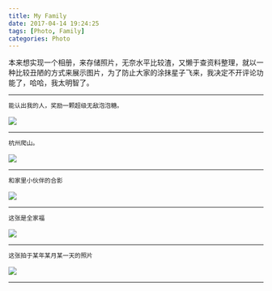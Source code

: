 ```yaml
---
title: My Family
date: 2017-04-14 19:24:25
tags: [Photo, Family]
categories: Photo
---
```

本来想实现一个相册，来存储照片，无奈水平比较渣，又懒于查资料整理，就以一种比较丑陋的方式来展示图片，为了防止大家的涂抹星子飞来，我决定不开评论功能了，哈哈，我太明智了。

***

``` bash
能认出我的人，奖励一颗超级无敌泡泡糖。
```

![](http://roywyg.oss-cn-shanghai.aliyuncs.com/Image/5C6616CAE67F5B27C6FD9668CA1F8991.jpg)

***

``` bash
杭州爬山。
```

![](http://roywyg.oss-cn-shanghai.aliyuncs.com/Image/6F5895E3F6953A91FFDB56D212461762.jpg)

***

``` bash
和家里小伙伴的合影
```

![](http://roywyg.oss-cn-shanghai.aliyuncs.com/Image/74B822FEA3B602DE80C9B49EE4D43E6C.jpg)

***

``` bash
这张是全家福
```
![](http://roywyg.oss-cn-shanghai.aliyuncs.com/Image/8E2C464FFB172C408ED92CE8D1A81297.jpg)

***
``` bash
这张拍于某年某月某一天的照片
```
![](http://roywyg.oss-cn-shanghai.aliyuncs.com/Image/B7FC923D7BEF734B3B05E4B16F310F14.jpg)
***
